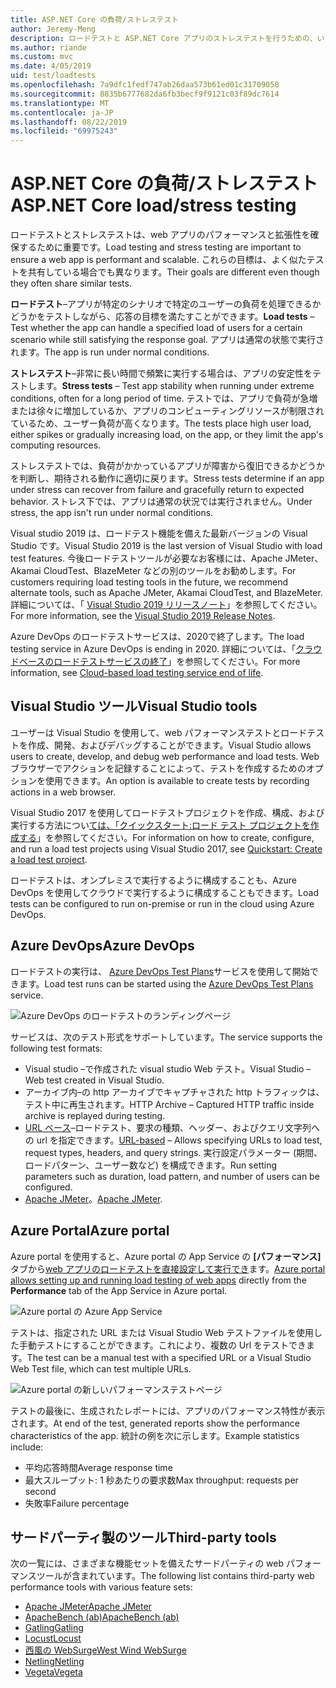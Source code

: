 ```yaml
---
title: ASP.NET Core の負荷/ストレステスト
author: Jeremy-Meng
description: ロードテストと ASP.NET Core アプリのストレステストを行うための、いくつかの注目すべきツールとアプローチについて説明します。
ms.author: riande
ms.custom: mvc
ms.date: 4/05/2019
uid: test/loadtests
ms.openlocfilehash: 7a9dfc1fedf747ab26daa573b61ed01c31709058
ms.sourcegitcommit: 8835b6777682da6fb3becf9f9121c03f89dc7614
ms.translationtype: MT
ms.contentlocale: ja-JP
ms.lasthandoff: 08/22/2019
ms.locfileid: "69975243"
---
```

# <a name="aspnet-core-loadstress-testing"></a><span data-ttu-id="498f0-103">ASP.NET Core の負荷/ストレステスト</span><span class="sxs-lookup"><span data-stu-id="498f0-103">ASP.NET Core load/stress testing</span></span>

<span data-ttu-id="498f0-104">ロードテストとストレステストは、web アプリのパフォーマンスと拡張性を確保するために重要です。</span><span class="sxs-lookup"><span data-stu-id="498f0-104">Load testing and stress testing are important to ensure a web app is performant and scalable.</span></span> <span data-ttu-id="498f0-105">これらの目標は、よく似たテストを共有している場合でも異なります。</span><span class="sxs-lookup"><span data-stu-id="498f0-105">Their goals are different even though they often share similar tests.</span></span>

<span data-ttu-id="498f0-106">**ロードテスト**&ndash;アプリが特定のシナリオで特定のユーザーの負荷を処理できるかどうかをテストしながら、応答の目標を満たすことができます。</span><span class="sxs-lookup"><span data-stu-id="498f0-106">**Load tests** &ndash; Test whether the app can handle a specified load of users for a certain scenario while still satisfying the response goal.</span></span> <span data-ttu-id="498f0-107">アプリは通常の状態で実行されます。</span><span class="sxs-lookup"><span data-stu-id="498f0-107">The app is run under normal conditions.</span></span>

<span data-ttu-id="498f0-108">**ストレステスト**&ndash;非常に長い時間で頻繁に実行する場合は、アプリの安定性をテストします。</span><span class="sxs-lookup"><span data-stu-id="498f0-108">**Stress tests** &ndash; Test app stability when running under extreme conditions, often for a long period of time.</span></span> <span data-ttu-id="498f0-109">テストでは、アプリで負荷が急増または徐々に増加しているか、アプリのコンピューティングリソースが制限されているため、ユーザー負荷が高くなります。</span><span class="sxs-lookup"><span data-stu-id="498f0-109">The tests place high user load, either spikes or gradually increasing load, on the app, or they limit the app's computing resources.</span></span>

<span data-ttu-id="498f0-110">ストレステストでは、負荷がかかっているアプリが障害から復旧できるかどうかを判断し、期待される動作に適切に戻ります。</span><span class="sxs-lookup"><span data-stu-id="498f0-110">Stress tests determine if an app under stress can recover from failure and gracefully return to expected behavior.</span></span> <span data-ttu-id="498f0-111">ストレス下では、アプリは通常の状況では実行されません。</span><span class="sxs-lookup"><span data-stu-id="498f0-111">Under stress, the app isn't run under normal conditions.</span></span>

<span data-ttu-id="498f0-112">Visual studio 2019 は、ロードテスト機能を備えた最新バージョンの Visual Studio です。</span><span class="sxs-lookup"><span data-stu-id="498f0-112">Visual Studio 2019 is the last version of Visual Studio with load test features.</span></span> <span data-ttu-id="498f0-113">今後ロードテストツールが必要なお客様には、Apache JMeter、Akamai CloudTest、BlazeMeter などの別のツールをお勧めします。</span><span class="sxs-lookup"><span data-stu-id="498f0-113">For customers requiring load testing tools in the future, we recommend alternate tools, such as Apache JMeter, Akamai CloudTest, and BlazeMeter.</span></span> <span data-ttu-id="498f0-114">詳細については、「 [Visual Studio 2019 リリースノート](/visualstudio/releases/2019/release-notes-v16.0#test-tools)」を参照してください。</span><span class="sxs-lookup"><span data-stu-id="498f0-114">For more information, see the [Visual Studio 2019 Release Notes](/visualstudio/releases/2019/release-notes-v16.0#test-tools).</span></span>

<span data-ttu-id="498f0-115">Azure DevOps のロードテストサービスは、2020で終了します。</span><span class="sxs-lookup"><span data-stu-id="498f0-115">The load testing service in Azure DevOps is ending in 2020.</span></span> <span data-ttu-id="498f0-116">詳細については、「[クラウドベースのロードテストサービスの終了](https://devblogs.microsoft.com/devops/cloud-based-load-testing-service-eol/)」を参照してください。</span><span class="sxs-lookup"><span data-stu-id="498f0-116">For more information, see [Cloud-based load testing service end of life](https://devblogs.microsoft.com/devops/cloud-based-load-testing-service-eol/).</span></span>

## <a name="visual-studio-tools"></a><span data-ttu-id="498f0-117">Visual Studio ツール</span><span class="sxs-lookup"><span data-stu-id="498f0-117">Visual Studio tools</span></span>

<span data-ttu-id="498f0-118">ユーザーは Visual Studio を使用して、web パフォーマンステストとロードテストを作成、開発、およびデバッグすることができます。</span><span class="sxs-lookup"><span data-stu-id="498f0-118">Visual Studio allows users to create, develop, and debug web performance and load tests.</span></span> <span data-ttu-id="498f0-119">Web ブラウザーでアクションを記録することによって、テストを作成するためのオプションを使用できます。</span><span class="sxs-lookup"><span data-stu-id="498f0-119">An option is available to create tests by recording actions in a web browser.</span></span>

<span data-ttu-id="498f0-120">Visual Studio 2017 を使用してロードテストプロジェクトを作成、構成、および実行する方法につい[ては、「クイックスタート:ロード テスト プロジェクトを作成する](/visualstudio/test/quickstart-create-a-load-test-project?view=vs-2017)」を参照してください。</span><span class="sxs-lookup"><span data-stu-id="498f0-120">For information on how to create, configure, and run a load test projects using Visual Studio 2017, see [Quickstart: Create a load test project](/visualstudio/test/quickstart-create-a-load-test-project?view=vs-2017).</span></span>

<span data-ttu-id="498f0-121">ロードテストは、オンプレミスで実行するように構成することも、Azure DevOps を使用してクラウドで実行するように構成することもできます。</span><span class="sxs-lookup"><span data-stu-id="498f0-121">Load tests can be configured to run on-premise or run in the cloud using Azure DevOps.</span></span>

## <a name="azure-devops"></a><span data-ttu-id="498f0-122">Azure DevOps</span><span class="sxs-lookup"><span data-stu-id="498f0-122">Azure DevOps</span></span>

<span data-ttu-id="498f0-123">ロードテストの実行は、 [Azure DevOps Test Plans](/azure/devops/test/load-test/index?view=vsts)サービスを使用して開始できます。</span><span class="sxs-lookup"><span data-stu-id="498f0-123">Load test runs can be started using the [Azure DevOps Test Plans](/azure/devops/test/load-test/index?view=vsts) service.</span></span>

![Azure DevOps のロードテストのランディングページ](./load-tests/_static/azure-devops-load-test.png)

<span data-ttu-id="498f0-125">サービスは、次のテスト形式をサポートしています。</span><span class="sxs-lookup"><span data-stu-id="498f0-125">The service supports the following test formats:</span></span>

* <span data-ttu-id="498f0-126">Visual studio &ndash;で作成された visual studio Web テスト。</span><span class="sxs-lookup"><span data-stu-id="498f0-126">Visual Studio &ndash; Web test created in Visual Studio.</span></span>
* <span data-ttu-id="498f0-127">アーカイブ内&ndash;の http アーカイブでキャプチャされた http トラフィックは、テスト中に再生されます。</span><span class="sxs-lookup"><span data-stu-id="498f0-127">HTTP Archive &ndash; Captured HTTP traffic inside archive is replayed during testing.</span></span>
* <span data-ttu-id="498f0-128">[URL ベース](/azure/devops/test/load-test/get-started-simple-cloud-load-test?view=vsts)&ndash;ロードテスト、要求の種類、ヘッダー、およびクエリ文字列への url を指定できます。</span><span class="sxs-lookup"><span data-stu-id="498f0-128">[URL-based](/azure/devops/test/load-test/get-started-simple-cloud-load-test?view=vsts) &ndash; Allows specifying URLs to load test, request types, headers, and query strings.</span></span> <span data-ttu-id="498f0-129">実行設定パラメーター (期間、ロードパターン、ユーザー数など) を構成できます。</span><span class="sxs-lookup"><span data-stu-id="498f0-129">Run setting parameters such as duration, load pattern, and number of users can be configured.</span></span>
* <span data-ttu-id="498f0-130">[Apache JMeter](https://jmeter.apache.org/)。</span><span class="sxs-lookup"><span data-stu-id="498f0-130">[Apache JMeter](https://jmeter.apache.org/).</span></span>

## <a name="azure-portal"></a><span data-ttu-id="498f0-131">Azure Portal</span><span class="sxs-lookup"><span data-stu-id="498f0-131">Azure portal</span></span>

<span data-ttu-id="498f0-132">Azure portal を使用すると、Azure portal の App Service の **[パフォーマンス]** タブから[web アプリのロードテストを直接設定して実行でき](/azure/devops/test/load-test/app-service-web-app-performance-test?view=vsts)ます。</span><span class="sxs-lookup"><span data-stu-id="498f0-132">[Azure portal allows setting up and running load testing of web apps](/azure/devops/test/load-test/app-service-web-app-performance-test?view=vsts) directly from the **Performance** tab of the App Service in Azure portal.</span></span>

![Azure portal の Azure App Service](./load-tests/_static/azure-appservice-perf-test.png)

<span data-ttu-id="498f0-134">テストは、指定された URL または Visual Studio Web テストファイルを使用した手動テストにすることができます。これにより、複数の Url をテストできます。</span><span class="sxs-lookup"><span data-stu-id="498f0-134">The test can be a manual test with a specified URL or a Visual Studio Web Test file, which can test multiple URLs.</span></span>

![Azure portal の新しいパフォーマンステストページ](./load-tests/_static/azure-appservice-perf-test-config.png)

<span data-ttu-id="498f0-136">テストの最後に、生成されたレポートには、アプリのパフォーマンス特性が表示されます。</span><span class="sxs-lookup"><span data-stu-id="498f0-136">At end of the test, generated reports show the performance characteristics of the app.</span></span> <span data-ttu-id="498f0-137">統計の例を次に示します。</span><span class="sxs-lookup"><span data-stu-id="498f0-137">Example statistics include:</span></span>

* <span data-ttu-id="498f0-138">平均応答時間</span><span class="sxs-lookup"><span data-stu-id="498f0-138">Average response time</span></span>
* <span data-ttu-id="498f0-139">最大スループット: 1 秒あたりの要求数</span><span class="sxs-lookup"><span data-stu-id="498f0-139">Max throughput: requests per second</span></span>
* <span data-ttu-id="498f0-140">失敗率</span><span class="sxs-lookup"><span data-stu-id="498f0-140">Failure percentage</span></span>

## <a name="third-party-tools"></a><span data-ttu-id="498f0-141">サードパーティ製のツール</span><span class="sxs-lookup"><span data-stu-id="498f0-141">Third-party tools</span></span>

<span data-ttu-id="498f0-142">次の一覧には、さまざまな機能セットを備えたサードパーティの web パフォーマンスツールが含まれています。</span><span class="sxs-lookup"><span data-stu-id="498f0-142">The following list contains third-party web performance tools with various feature sets:</span></span>

* [<span data-ttu-id="498f0-143">Apache JMeter</span><span class="sxs-lookup"><span data-stu-id="498f0-143">Apache JMeter</span></span>](https://jmeter.apache.org/)
* [<span data-ttu-id="498f0-144">ApacheBench (ab)</span><span class="sxs-lookup"><span data-stu-id="498f0-144">ApacheBench (ab)</span></span>](https://httpd.apache.org/docs/2.4/programs/ab.html)
* [<span data-ttu-id="498f0-145">Gatling</span><span class="sxs-lookup"><span data-stu-id="498f0-145">Gatling</span></span>](https://gatling.io/)
* [<span data-ttu-id="498f0-146">Locust</span><span class="sxs-lookup"><span data-stu-id="498f0-146">Locust</span></span>](https://locust.io/)
* [<span data-ttu-id="498f0-147">西風の WebSurge</span><span class="sxs-lookup"><span data-stu-id="498f0-147">West Wind WebSurge</span></span>](https://websurge.west-wind.com/)
* [<span data-ttu-id="498f0-148">Netling</span><span class="sxs-lookup"><span data-stu-id="498f0-148">Netling</span></span>](https://github.com/hallatore/Netling)
* [<span data-ttu-id="498f0-149">Vegeta</span><span class="sxs-lookup"><span data-stu-id="498f0-149">Vegeta</span></span>](https://github.com/tsenart/vegeta)
